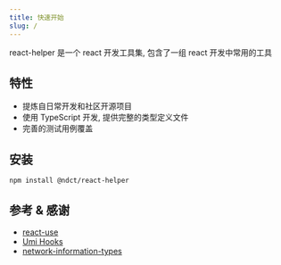 ```yaml
---
title: 快速开始
slug: /
---
```


react-helper 是一个 react 开发工具集, 包含了一组 react 开发中常用的工具

## 特性

- 提炼自日常开发和社区开源项目
- 使用 TypeScript 开发, 提供完整的类型定义文件
- 完善的测试用例覆盖

## 安装

```shell
npm install @ndct/react-helper
```

## 参考 & 感谢

- [react-use](https://github.com/streamich/react-use)
- [Umi Hooks](https://github.com/alibaba/hooks)
- [network-information-types](https://github.com/lacolaco/network-information-types)

